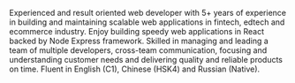 <!--
**temir-cs/temir-cs** is a ✨ _special_ ✨ repository because its `README.md` (this file) appears on your GitHub profile.

Here are some ideas to get you started:

- 🔭 I’m currently working on ...
- 🌱 I’m currently learning ...
- 👯 I’m looking to collaborate on ...
- 🤔 I’m looking for help with ...
- 💬 Ask me about ...
- 📫 How to reach me: ...
- 😄 Pronouns: ...
- ⚡ Fun fact: ...
-->

Experienced and result oriented web developer with 5+ years of experience in building and maintaining scalable web applications in fintech, edtech and ecommerce industry. Enjoy building speedy web applications in React backed by Node Express framework. Skilled in managing and leading a team of multiple developers, cross-team communication, focusing and understanding customer needs and delivering quality and reliable products on time. Fluent in English (C1), Chinese (HSK4) and Russian (Native).









